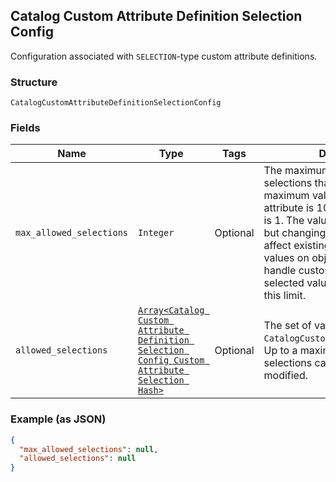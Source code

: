 ## Catalog Custom Attribute Definition Selection Config

Configuration associated with `SELECTION`-type custom attribute definitions.

### Structure

`CatalogCustomAttributeDefinitionSelectionConfig`

### Fields

| Name | Type | Tags | Description |
|  --- | --- | --- | --- |
| `max_allowed_selections` | `Integer` | Optional | The maximum number of selections that can be set. The maximum value for this<br>attribute is 100. The default value is 1. The value can be modified, but changing the value will not<br>affect existing custom attribute values on objects. Clients need to<br>handle custom attributes with more selected values than allowed by this limit. |
| `allowed_selections` | [`Array<Catalog Custom Attribute Definition Selection Config Custom Attribute Selection Hash>`](/doc/models/catalog-custom-attribute-definition-selection-config-custom-attribute-selection.md) | Optional | The set of valid `CatalogCustomAttributeSelections`. Up to a maximum of 100<br>selections can be defined. Can be modified. |

### Example (as JSON)

```json
{
  "max_allowed_selections": null,
  "allowed_selections": null
}
```

